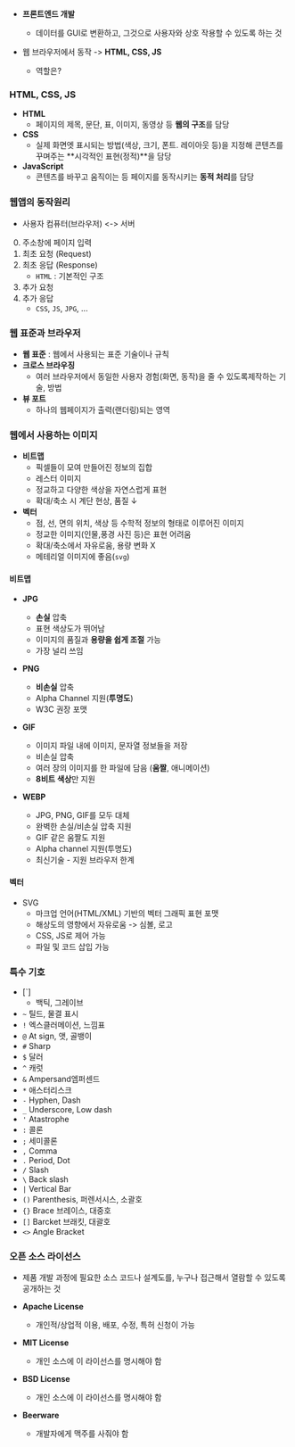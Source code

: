 - **프론트엔드 개발**
	- 데이터를 GUI로 변환하고, 그것으로 사용자와 상호 작용할 수 있도록 하는 것

- 웹 브라우저에서 동작 -> **HTML, CSS, JS**
	- 역할은?

### HTML, CSS, JS
- **HTML**
	- 페이지의 제목, 문단, 표, 이미지, 동영상 등 **웹의 구조**를 담당
- **CSS**
	- 실제 화면엣 표시되는 방법(색상, 크기, 폰트. 레이아웃 등)을 지정해 콘텐츠를 꾸며주는 **시각적인 표현(정적)**을 담당
- **JavaScript**
	- 콘텐츠를 바꾸고 움직이는 등 페이지를 동작시키는 **동적 처리**를 담당

### 웹앱의 동작원리
- 사용자 컴퓨터(브라우저) <-> 서버
0. 주소창에 페이지 입력
1. 최초 요청 (Request)
2. 최초 응답 (Response)
	- `HTML` : 기본적인 구조
3. 추가 요청
4. 추가 응답
	- `CSS`, `JS`, `JPG`, ...

### 웹 표준과 브라우저
- **웹 표준** : 웹에서 사용되는 표준 기술이나 규칙
- **크로스 브라우징**
	- 여러 브라우저에서 동일한 사용자 경험(화면, 동작)을 줄 수 있도록제작하는 기술, 방법 
- **뷰 포트**
	- 하나의 웹페이지가 출력(랜더링)되는 영역

### 웹에서 사용하는 이미지
- **비트맵**
	- 픽셀들이 모여 만들어진 정보의 집합
	- 레스터 이미지
	- 정교하고 다양한 색상을 자연스럽게 표현
	- 확대/축소 시 계단 현상, 품질 ↓
- **벡터**
	- 점, 선, 면의 위치, 색상 등 수학적 정보의 형태로 이루어진 이미지
	- 정교한 이미지(인물,풍경 사진 등)은 표현 어려움
	- 확대/축소에서 자유로움, 용량 변화 X
	- 메테리얼 이미지에 좋음(`svg`)

#### 비트맵 
- **JPG**
	- **손실** 압축
	- 표현 색상도가 뛰어남
	- 이미지의 품질과 **용량을 쉽게 조절** 가능
	- 가장 널리 쓰임

- **PNG**
	- **비손실** 압축
	- Alpha Channel 지원(**투명도**)
	- W3C 권장 포맷

- **GIF**
	- 이미지 파일 내에 이미지, 문자열 정보들을 저장
	- 비손실 압축
	- 여러 장의 이미지를 한 파일에 담음 (**움짤**, 애니메이션)
	- **8비트 색상**만 지원

- **WEBP**
	- JPG, PNG, GIF를 모두 대체
	- 완벽한 손실/비손실 압축 지원
	- GIF 같은 움짤도 지원
	- Alpha channel 지원(투명도)
	- 최신기술 - 지원 브라우저 한계

#### 벡터
- SVG
	- 마크업 언어(HTML/XML) 기반의 벡터 그래픽 표현 포맷
	- 해상도의 영향에서 자유로움 -> 심볼, 로고
	- CSS, JS로 제어 가능
	- 파일 및 코드 삽입 가능

### 특수 기호
- [`]
	- 백틱, 그레이브
- `~` 틸드, 물결 표시
- `!` 엑스클러메이션, 느낌표
- `@` At sign, 앳, 골뱅이
- `#` Sharp
- `$` 달러
- `^` 캐럿
- `&` Ampersand엠퍼센드
- `*` 애스터리스크
- `-` Hyphen, Dash
- `_` Underscore, Low dash
- `'` Atastrophe
- `:` 콜론
- `;` 세미콜론
- `,` Comma
- `.` Period, Dot
- `/` Slash
- `\` Back slash
- `|` Vertical Bar
- `()` Parenthesis, 퍼렌서시스, 소괄호
- `{}` Brace 브레이스, 대중호
- `[]` Barcket 브래킷, 대괄호
- `<>` Angle Bracket

### 오픈 소스 라이선스
- 제품 개발 과정에 필요한 소스 코드나 설계도를, 누구나 접근해서 열람할 수 있도록 공개하는 것

- **Apache License**
	- 개인적/상업적 이용, 배포, 수정, 특허 신청이 가능

- **MIT License**
	- 개인 소스에 이 라이선스를 명시해야 함

- **BSD License**
	- 개인 소스에 이 라이선스를 명시해야 함

- **Beerware**
	- 개발자에게 맥주를 사줘야 함
